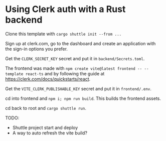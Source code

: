 # Using Clerk auth with a Rust backend

Clone this template with `cargo shuttle init --from ...`

Sign up at clerk.com, go to the dashboard and create an application with the sign-in options you prefer.

Get the `CLERK_SECRET_KEY` secret and put it in `backend/Secrets.toml`.

The frontend was made with `npm create vite@latest frontend -- --template react-ts` and by following the guide at <https://clerk.com/docs/quickstarts/react>.

Get the `VITE_CLERK_PUBLISHABLE_KEY` secret and put it in `frontend/.env`.

cd into frontend and `npm i; npm run build`. This builds the frontend assets.

cd back to root and `cargo shuttle run`.

TODO:

- Shuttle project start and deploy
- A way to auto refresh the vite build?
